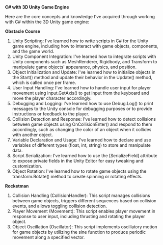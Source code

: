 **C# with 3D Unity Game Engine**

Here are the core concepts and knowledge I've acquired through working with C# within the 3D Unity game engine:

**Obstacle Course**
1. Unity Scripting: I've learned how to write scripts in C# for the Unity game engine, including how to interact with game objects, components, and the game world.
2. Unity Component Integration: I've learned how to integrate scripts with Unity components such as MeshRenderer, Rigidbody, and Transform to manipulate game objects' appearance, physics, and position.
3. Object Initialization and Update: I've learned how to initialize objects in the Start() method and update their behavior in the Update() method, which is called once per frame.
4. User Input Handling: I've learned how to handle user input for player movement using Input.GetAxis() to get input from the keyboard and move the player character accordingly.
5. Debugging and Logging: I've learned how to use Debug.Log() to print messages to the Unity console for debugging purposes or to provide instructions or feedback to the player.
6. Collision Detection and Response: I've learned how to detect collisions between game objects using OnCollisionEnter() and respond to them accordingly, such as changing the color of an object when it collides with another object.
7. Variable Declaration and Usage: I've learned how to declare and use variables of different types (float, int, string) to store and manipulate data.
8. Script Serialization: I've learned how to use the [SerializeField] attribute to expose private fields in the Unity Editor for easy tweaking and customization.
9. Object Rotation: I've learned how to rotate game objects using the transform.Rotate() method to create spinning or rotating effects.

   
**Rocketman**
1. Collision Handling (CollisionHandler): This script manages collisions between game objects, triggers different sequences based on collision events, and allows toggling collision detection.
2. Player Movement (Movement): This script enables player movement in response to user input, including thrusting and rotating the player object.
3. Object Oscillation (Oscillator): This script implements oscillatory motion for game objects by utilizing the sine function to produce periodic movement along a specified vector.



